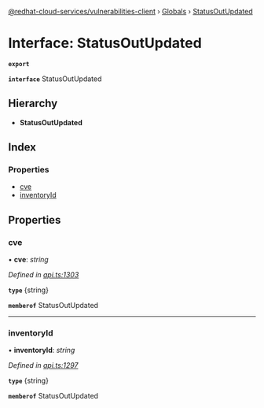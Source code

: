 [@redhat-cloud-services/vulnerabilities-client](../README.md) › [Globals](../globals.md) › [StatusOutUpdated](statusoutupdated.md)

# Interface: StatusOutUpdated

**`export`** 

**`interface`** StatusOutUpdated

## Hierarchy

* **StatusOutUpdated**

## Index

### Properties

* [cve](statusoutupdated.md#cve)
* [inventoryId](statusoutupdated.md#inventoryid)

## Properties

###  cve

• **cve**: *string*

*Defined in [api.ts:1303](https://github.com/RedHatInsights/javascript-clients/blob/master/packages/vulnerabilities/api.ts#L1303)*

**`type`** {string}

**`memberof`** StatusOutUpdated

___

###  inventoryId

• **inventoryId**: *string*

*Defined in [api.ts:1297](https://github.com/RedHatInsights/javascript-clients/blob/master/packages/vulnerabilities/api.ts#L1297)*

**`type`** {string}

**`memberof`** StatusOutUpdated
